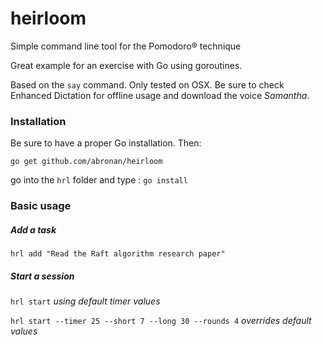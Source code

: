 heirloom
========

Simple command line tool for the Pomodoro® technique

Great example for an exercise with Go using goroutines.

Based on the `say` command. Only tested on OSX. Be sure to check Enhanced Dictation for offline usage and download the voice *Samantha*.

### Installation

Be sure to have a proper Go installation. Then:

`go get github.com/abronan/heirloom`

go into the `hrl` folder and type : `go install`

### Basic usage

##### Add a task

`hrl add "Read the Raft algorithm research paper"`

##### Start a session

`hrl start` *using default timer values*

`hrl start --timer 25 --short 7 --long 30 --rounds 4` *overrides default values*